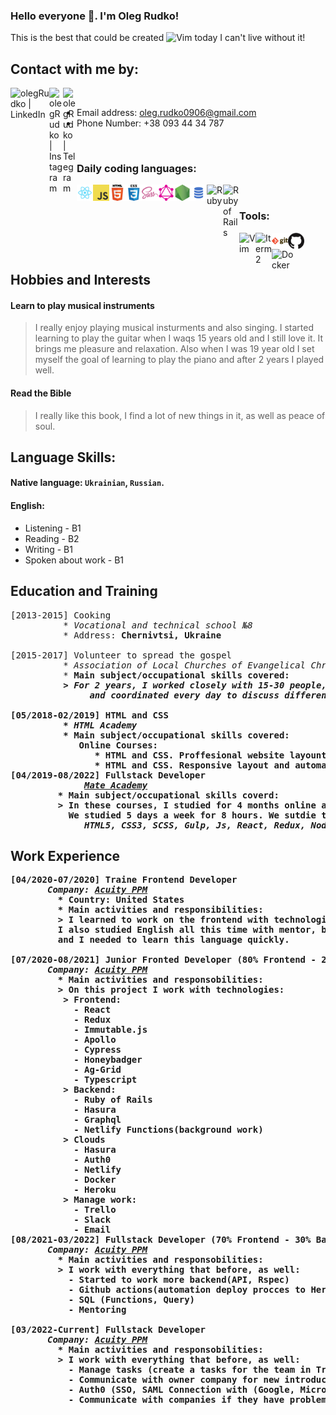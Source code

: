 ### Hello everyone 👋. I'm Oleg Rudko!
This is the best that could be created  <img align="auto" alt="Vim" width="26px" src="https://upload.wikimedia.org/wikipedia/commons/thumb/4/4f/Icon-Vim.svg/256px-Icon-Vim.svg.png" /> today I can't live without it!
## Contact with me by:

[<img align="left" alt="olegRudko | LinkedIn" width="62px" src="https://upload.wikimedia.org/wikipedia/commons/0/01/LinkedIn_Logo.svg" />][linkedin][<img align="left" alt="olegRudko | Instagram" width="22px" src="https://upload.wikimedia.org/wikipedia/commons/e/e7/Instagram_logo_2016.svg" />][instagram]
[<img align="left" alt="olegRudko | Telegram" width="22px" src="https://upload.wikimedia.org/wikipedia/commons/8/82/Telegram_logo.svg" />][telegram]
<br />
- Email address: oleg.rudko0906@gmail.com
- Phone Number: +38 093 44 34 787

<br />


### Daily coding languages:
<img align="left" alt="React" width="26px" src="https://raw.githubusercontent.com/github/explore/80688e429a7d4ef2fca1e82350fe8e3517d3494d/topics/react/react.png" />
<img align="left" alt="JavaScript" width="26px" src="https://raw.githubusercontent.com/github/explore/80688e429a7d4ef2fca1e82350fe8e3517d3494d/topics/javascript/javascript.png" />
<img align="left" alt="HTML5" width="26px" src="https://raw.githubusercontent.com/github/explore/80688e429a7d4ef2fca1e82350fe8e3517d3494d/topics/html/html.png" />
<img align="left" alt="CSS3" width="26px" src="https://raw.githubusercontent.com/github/explore/80688e429a7d4ef2fca1e82350fe8e3517d3494d/topics/css/css.png" />
<img align="left" alt="Sass" width="26px" src="https://raw.githubusercontent.com/github/explore/80688e429a7d4ef2fca1e82350fe8e3517d3494d/topics/sass/sass.png" />
<img align="left" alt="GraphQL" width="26px" src="https://raw.githubusercontent.com/github/explore/80688e429a7d4ef2fca1e82350fe8e3517d3494d/topics/graphql/graphql.png" />
<img align="left" alt="Node.js" width="26px" src="https://raw.githubusercontent.com/github/explore/80688e429a7d4ef2fca1e82350fe8e3517d3494d/topics/nodejs/nodejs.png" />
<img align="left" alt="SQL" width="26px" src="https://raw.githubusercontent.com/github/explore/80688e429a7d4ef2fca1e82350fe8e3517d3494d/topics/sql/sql.png" />
<img align="left" alt="Ruby" width="26px" src="https://cdn-icons-png.flaticon.com/512/919/919842.png" />
<img align="left" alt="Ruby of Rails" width="26px" src="https://cdn3.iconfinder.com/data/icons/popular-services-brands-vol-2/512/ruby-on-rails-512.png" />
<img />
<img />


### Tools:
<img align="left" alt="Vim" width="26px" src="https://upload.wikimedia.org/wikipedia/commons/thumb/4/4f/Icon-Vim.svg/256px-Icon-Vim.svg.png" />
<img align="left" alt="Iterm 2" width="26px" src="https://icons.iconarchive.com/icons/froyoshark/enkel/256/iTerm-icon.png" />
<img align="left" alt="Git" width="26px" src="https://raw.githubusercontent.com/github/explore/80688e429a7d4ef2fca1e82350fe8e3517d3494d/topics/git/git.png" />
<img align="left" alt="GitHub" width="26px" src="https://raw.githubusercontent.com/github/explore/78df643247d429f6cc873026c0622819ad797942/topics/github/github.png" />
<img align="left" alt="Docker" width="35px" src="https://www.influxdata.com/wp-content/uploads/Docker.logo2_.png" />
<br />
<br />

## Hobbies and Interests
#### Learn to play musical instruments
> I really enjoy playing musical insturments and also singing. I started learning to play the guitar when I waqs 15 years old and I still love it. It brings me pleasure and relaxation. Also when I was 19 year old I set myself the goal of learning to play the piano and after 2 years I played well.
#### Read the Bible
> I really like this book, I find a lot of new things in it, as well as peace of soul.

## Language Skills:
#### Native language: `Ukrainian`, `Russian`.
#### English:
- Listening - B1
- Reading - B2
- Writing - B1
- Spoken about work - B1

## Education and Training
<pre>
[2013-2015] Cooking
          * <i>Vocational and technical school №8</i>
          * Address: <b>Chernivtsi, Ukraine</b>
            
[2015-2017] Volunteer to spread the gospel
          * <i>Association of Local Churches of Evangelical Christians</i>
          * <b>Main subject/occupational skills covered:
          > <i>For 2 years, I worked closely with 15-30 people, we learned how to work together
               and coordinated every day to discuss different topics. It really helped me understand teamwork.</i>
               
[05/2018-02/2019] HTML and CSS
          * <b><i>HTML Academy</i></b>
          * <b>Main subject/occupational skills covered:</b>
             Online Courses:
                * HTML and CSS. Proffesional website layount
                * HTML and CSS. Responsive layout and automation
[04/2019-08/2022] Fullstack Developer
              <i><a href="https://mate.academy/">Mate Academy</a></i>
         * Main subject/occupational skills coverd:
         > In these courses, I studied for 4 months online at work. 
           We studied 5 days a week for 8 hours. We sutdie the following technologies:
              <i>HTML5, CSS3, SCSS, Gulp, Js, React, Redux, Node.js</i>
</pre>

## Work Experience
<pre>
[04/2020-07/2020] Traine Frontend Developer
       <i>Company: <a href="https://www.linkedin.com/company/acuity-ppm/">Acuity PPM</a></i>
         * Country: United States
         * Main activities and responsibilities:
         > I learned to work on the frontend with technologies such as React, Redux, Immutable.js.
         I also studied English all this time with mentor, because my team is all English-speaking
         and I needed to learn this language quickly.
         
[07/2020-08/2021] Junior Fronted Developer (80% Frontend - 20% Backend)
       <i>Company: <a href="https://www.linkedin.com/company/acuity-ppm/">Acuity PPM</a></i>
         * Main activities and responsobilities:
         > On this project I work with technologies:
          > Frontend:
            - React
            - Redux
            - Immutable.js
            - Apollo
            - Cypress
            - Honeybadger
            - Ag-Grid
            - Typescript
          > Backend:
            - Ruby of Rails
            - Hasura
            - Graphql
            - Netlify Functions(background work)
          > Clouds
            - Hasura
            - Auth0
            - Netlify
            - Docker
            - Heroku
          > Manage work:
            - Trello
            - Slack
            - Email
[08/2021-03/2022] Fullstack Developer (70% Frontend - 30% Backend)
       <i>Company: <a href="https://www.linkedin.com/company/acuity-ppm/">Acuity PPM</a></i>
         * Main activities and responsobilities:
         > I work with everything that before, as well:
           - Started to work more backend(API, Rspec)
           - Github actions(automation deploy procces to Heroku, Netlify, Hasura)
           - SQL (Functions, Query)
           - Mentoring
            
[03/2022-Current] Fullstack Developer
       <i>Company: <a href="https://www.linkedin.com/company/acuity-ppm/">Acuity PPM</a></i>
         * Main activities and responsobilities:
         > I work with everything that before, as well:
           - Manage tasks (create a tasks for the team in Trello board)
           - Communicate with owner company for new introductions for business (technical side)
           - Auth0 (SSO, SAML Connection with (Google, Microsoft, Okta, DUO)
           - Communicate with companies if they have problems in order to solve them (tech support online)
           
           
</pre>

###

[twitter]: https://twitter.com/codeSTACKr
[youtube]: https://youtube.com/codeSTACKr
[instagram]: https://www.instagram.com/rudkooleh/
[linkedin]: https://www.linkedin.com/in/oleg-r-940a68197/
[webdevplaylist]: https://www.youtube.com/playlist?list=PLkwxH9e_vrAJ0WbEsFA9W3I1W-g_BTsbt
[jsplaylist]: https://www.youtube.com/playlist?list=PLkwxH9e_vrALRJKu7wfXby3MKeflhTu6B
[cssplaylist]: https://www.youtube.com/playlist?list=PLkwxH9e_vrALSdvZuEh6gqQdmDoDIoqz4
[reactplaylist]: https://www.youtube.com/playlist?list=PLkwxH9e_vrAK4TdffpxKY3QGyHCpxFcQ0
[telegram]: https://telegram.me/olegusR

